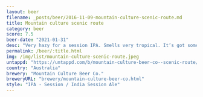 ```yaml
---
layout: beer
filename: _posts/beer/2016-11-09-mountain-culture-scenic-route.md
title: Mountain culture scenic route
category: beer
score: 7.5
beer-date: "2021-01-31"
desc: "Very hazy for a session IPA. Smells very tropical. It’s got some juicy flavours but also a little harshness in the finish which does diminish towards the end of the glass"
permalink: /beer/:title.html
img: /img/list/mountain-culture-scenic-route.jpeg
untappd: "https://untappd.com/b/mountain-culture-beer-co--scenic-route/3852927"
country: "Australia"
brewery: "Mountain Culture Beer Co."
breweryURL: "brewery/mountain-culture-beer-co.html"
style: "IPA - Session / India Session Ale"
---
```

